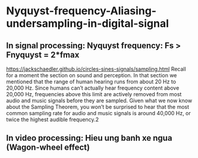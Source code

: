 # Nyquyst-frequency-Aliasing-undersampling-in-digital-signal

## In signal processing: Nyquyst frequency: Fs > Fnyquyst = 2*fmax

https://jackschaedler.github.io/circles-sines-signals/sampling.html
Recall for a moment the section on sound and perception. In that section we mentioned that the range of human hearing runs from about 20 Hz to 20,000 Hz. Since humans can’t actually hear frequency content above 20,000 Hz, frequencies above this limit are actively removed from most audio and music signals before they are sampled. Given what we now know about the Sampling Theorem, you won’t be surprised to hear that the most common sampling rate for audio and music signals is around 40,000 Hz, or twice the highest audible frequency.2

## In video processing: Hieu ung banh xe ngua (Wagon-wheel effect) 


